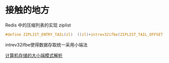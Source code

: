 
# 接触的地方

Redis 中的压缩列表的实现 ziplist

```C
#define ZIPLIST_ENTRY_TAIL(zl)  ((zl)+intrev32ifbe(ZIPLIST_TAIL_OFFSET(zl)))
```

intrev32ifbe使得数据存取统一采用小端法

[计算机存储的大小端模式解析](https://www.cnblogs.com/kubixuesheng/p/4107060.html)